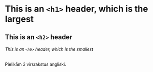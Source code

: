 # This is an `<h1>` header, which is the largest

## This is an `<h2>` header

###### This is an `<h6>` header, which is the smallest

Pielikām 3 virsrakstus angliski.
